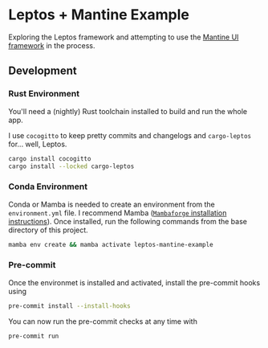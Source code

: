 # Leptos + Mantine Example

Exploring the Leptos framework and attempting to use the [Mantine UI framework](https://mantine.dev/) in the process.

## Development

### Rust Environment
You'll need a (nightly) Rust toolchain installed to build and run the whole app.

I use `cocogitto` to keep pretty commits and changelogs and `cargo-leptos` for... well, Leptos.

```bash
cargo install cocogitto
cargo install --locked cargo-leptos
```

### Conda Environment
Conda or Mamba is needed to create an environment from the `environment.yml` file.
I recommend Mamba ([`Mambaforge` installation instructions](https://mamba.readthedocs.io/en/latest/installation.html)).
Once installed, run the following commands from the base directory of this project.

```bash
mamba env create && mamba activate leptos-mantine-example
```

### Pre-commit

Once the environmet is installed and activated, install the pre-commit hooks using

```bash
pre-commit install --install-hooks
```

You can now run the pre-commit checks at any time with

```bash
pre-commit run
```
